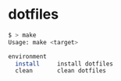 # dotfiles

```bash
$ > make
Usage: make <target>

environment
  install     install dotfiles
  clean       clean dotfiles
```
